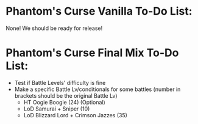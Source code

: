 # Phantom's Curse Vanilla To-Do List:

None! We should be ready for release!

# Phantom's Curse Final Mix To-Do List:

- Test if Battle Levels' difficulty is fine
- Make a specific Battle Lv/conditionals for some battles (number in brackets should be the original Battle Lv)
  - HT Oogie Boogie (24) (Optional)
  - LoD Samurai + Sniper (10)
  - LoD Blizzard Lord + Crimson Jazzes (35)
